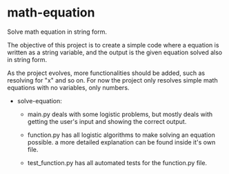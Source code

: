 # math-equation
Solve math equation in string form.


The objective of this project is to create a simple code where a equation is written as a string variable, and the output is the given equation solved also in string form.

As the project evolves, more functionalities should be added, such as resolving for "x" and so on. For now the project only resolves simple math equations with no variables, only numbers.

* solve-equation:

  * main.py deals with some logistic problems, but mostly deals with getting the user's input and showing the correct output.

  * function.py has all logistic algorithms to make solving an equation possible.
    a more detailed explanation can be found inside it's own file.
 
  * test_function.py has all automated tests for the function.py file.
